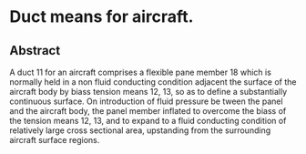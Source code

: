 # Duct means for aircraft.

## Abstract
A duct 11 for an aircraft comprises a flexible pane member 18 which is normally held in a non fluid conducting condition adjacent the surface of the aircraft body by biass tension means 12, 13, so as to define a substantially continuous surface. On introduction of fluid pressure be tween the panel and the aircraft body, the panel member inflated to overcome the biass of the tension means 12, 13, and to expand to a fluid conducting condition of relatively large cross sectional area, upstanding from the surrounding aircraft surface regions.